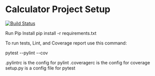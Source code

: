 # Calculator Project Setup

[![Build Status](https://app.travis-ci.com/mdm69/The_Calc.svg?branch=main)](https://app.travis-ci.com/mdm69/The_Calc)

Run Pip Install
pip install -r requirements.txt

To run tests, Lint, and Coverage report use this command:

pytest  --pylint --cov

.pylintrc is the config for pylint
.coveragerc is the config for coverage
setup.py is a config file for pytest
